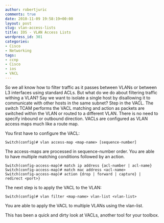 ```yaml
---
author: robertjuric
comments: true
date: 2010-11-09 19:58:19+00:00
layout: post
slug: vlan-access-lists
title: IOS - VLAN Access Lists
wordpress_id: 301
categories:
- Cisco
- Networking
tags:
- ccnp
- Cisco
- ios
- VACL
---
```


So we all know how to filter traffic as it passes between VLANs or between L3 interfaces using standard ACLs. But what do we do about filtering traffic withing a VLAN? Say we want to isolate a single host by disallowing it to communicate with other hosts in the same subnet? Step in the VACL. The switch TCAM performs the VACL matching and action as packets are switched within the VLAN or routed to a different VLAN. There is no need to specify inbound or outbound direction. VACLs are configured as VLAN access maps much like a route map. 

You first have to configure the VACL:

    
    Switch(config)# vlan access-map <map-name> [sequence-number]


The access-maps are processed in sequence-number order. You are able to have multiple matching conditions followed by an action.

    
    Switch(config-access-map)# match ip address {acl-number | acl-name}
    Switch(config-access-map)# match mac address <acl-name>
    Switch(config-access-map)# action {drop | forward | capture} | redirect <port>}



The next step is to apply the VACL to the VLAN:

    
    Switch(config)# vlan filter <map-name> vlan-list <vlan-list>


You are able to apply the VACL to multiple VLANs using the vlan-list.

This has been a quick and dirty look at VACLs, another tool for your toolbox.

